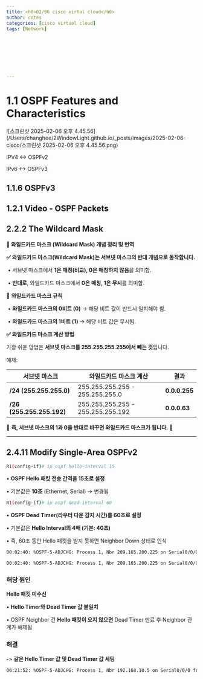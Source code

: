 ```yaml
---
title: <h0>02/06 cisco virtal cloud</h0>
author: cotes   
categories: [cisco virtual cloud]
tags: [Network]








---
```


# 1.1 OSPF Features and Characteristics



![스크린샷 2025-02-06 오후 4.45.56](/Users/changhee/2WindowLight.github.io/_posts/images/2025-02-06-cisco/스크린샷 2025-02-06 오후 4.45.56.png)



IPV4 <-> OSPFv2

IPv6 <-> OSPFv3



## 1.1.6 OSPFv3



## 1.2.1 Video - OSPF Packets



## 2.2.2 The Wildcard Mask

**📌 와일드카드 마스크 (Wildcard Mask) 개념 정리 및 번역**



**✅ 와일드카드 마스크(Wildcard Mask)는 서브넷 마스크의 반대 개념으로 동작합니다.**

​	•	서브넷 마스크에서 **1은 매칭(비교), 0은 매칭하지 않음**을 의미함.

​	•	**반대로**, 와일드카드 마스크에서 **0은 매칭, 1은 무시**를 의미함.



📌 **와일드카드 마스크 규칙**

​	•	**와일드카드 마스크의 0비트 (0)** → 해당 비트 값이 반드시 일치해야 함.

​	•	**와일드카드 마스크의 1비트 (1)** → 해당 비트 값은 무시됨.

**✅ 와일드카드 마스크 계산 방법**



가장 쉬운 방법은 **서브넷 마스크를 255.255.255.255에서 빼는 것**입니다.

예제:

| **서브넷 마스크**         | **와일드카드 마스크 계산**        | **결과**      |
| ------------------------- | --------------------------------- | ------------- |
| **/24 (255.255.255.0)**   | 255.255.255.255 - 255.255.255.0   | **0.0.0.255** |
| **/26 (255.255.255.192)** | 255.255.255.255 - 255.255.255.192 | **0.0.0.63**  |

📌 **즉, 서브넷 마스크의 1과 0을 반대로 바꾸면 와일드카드 마스크가 됩니다.** 🚀





------

## 2.4.11  Modify Single-Area OSPFv2



```bash
R1(config-if)# ip ospf hello-interval 15
```

•	**OSPF Hello 패킷 전송 간격을 15초로 설정**

•	기본값은 **10초** (Ethernet, Serial) → 변경됨



```bash
R1(config-if)# ip ospf dead-interval 60
```

•	**OSPF Dead Timer(라우터 다운 감지 시간)를 60초로 설정**

•	기본값은 **Hello Interval의 4배 (기본: 40초)**

•	즉, 60초 동안 Hello 패킷을 받지 못하면 Neighbor Down 상태로 인식



```bash
00:02:40: %OSPF-5-ADJCHG: Process 1, Nbr 209.165.200.225 on Serial0/0/0 from FULL to DOWN, Neighbor Down: Dead timer expired # OSPF Neighbor 관계가 끊어졌다는 로그 메시지 출력

00:02:40: %OSPF-5-ADJCHG: Process 1, Nbr 209.165.200.225 on Serial0/0/0 from FULL to DOWN, Neighbor Down: Interface down or detached # SPF Dead Timer가 만료되었기 때문에 Neighbor 관계가 끊어짐
```



### 해당 원인 

**Hello 패킷 미수신**

•  **Hello Timer와 Dead Timer 값 불일치**

•  OSPF Neighbor 간 **Hello 패킷이 오지 않으면** Dead Timer 만료 후 Neighbor 관계가 해제됨



### 해결

-> **같은 Hello Timer 값 및 Dead Timer 값 세팅**

```bash
00:21:52: %OSPF-5-ADJCHG: Process 1, Nbr 192.168.10.5 on Serial0/0/0 from LOADING to FULL, Loading Done
```

